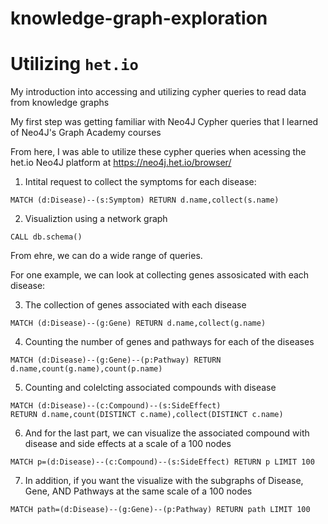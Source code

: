 # knowledge-graph-exploration

# Utilizing ```het.io```

My introduction into accessing and utilizing cypher queries to read data from knowledge graphs

My first step was getting familiar with Neo4J Cypher queries that I learned of Neo4J's Graph Academy courses

From here, I was able to utilize these cypher queries when acessing the het.io Neo4J platform at https://neo4j.het.io/browser/

1. Intital request to collect the symptoms for each disease:
```
MATCH (d:Disease)--(s:Symptom) RETURN d.name,collect(s.name)
```

2. Visualiztion using a network graph
```
CALL db.schema()
```

From ehre, we can do a wide range of queries.

For one example, we can look at collecting genes assosicated with each disease:

3. The collection of genes associated with each disease
```
MATCH (d:Disease)--(g:Gene) RETURN d.name,collect(g.name)
```

4. Counting the number of genes and pathways for each of the diseases
```
MATCH (d:Disease)--(g:Gene)--(p:Pathway) RETURN d.name,count(g.name),count(p.name)
```

5. Counting and colelcting associated compounds with disease
```
MATCH (d:Disease)--(c:Compound)--(s:SideEffect) 
RETURN d.name,count(DISTINCT c.name),collect(DISTINCT c.name)
```

6. And for the last part, we can visualize the associated compound with disease and side effects at a scale of a 100 nodes

```
MATCH p=(d:Disease)--(c:Compound)--(s:SideEffect) RETURN p LIMIT 100
```

7. In addition, if you want the visualize with the subgraphs of Disease, Gene, AND Pathways at the same scale of a 100 nodes
```
MATCH path=(d:Disease)--(g:Gene)--(p:Pathway) RETURN path LIMIT 100
```






